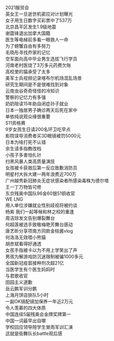 2021服贸会  
英女王一旦逝世机密应对计划曝光  
女子用生日数字买彩票中了537万  
北京昌平区发生1.9级地震  
谢霆锋退出加拿大国籍  
医生等电梯前多看一眼救人一命  
为了螃蟹自由有多努力  
毛晓彤寻找乔家的记忆  
空军面向高中毕业男生选拔飞行学员  
河南老村医烧了3万多元药费欠账  
高校里的猫承受了太多  
美军士兵视频记录喀布尔机场混乱场景  
研究生期间是不是很难找到对象  
云南虫谷奇奇怪怪的冷知识  
警察的记忆力有多强  
奶奶陪读15年助自闭症孙子就业  
日本一独居男子确诊两天后死在家中  
单依纯说观众缘很重要  
S11资格赛  
9岁女孩生日请200名环卫吃早点  
影院误导消费者买3D眼镜被罚5000元  
日本为啥打死不认错  
余生请多指教改档  
小孩子多害怕扎针  
扫黑风暴人类高质量演技  
女孩被卡获救后第一反应致歉消防员  
明星村大拆大建一两年浪费近700万  
广州越秀新冠肺炎无症状感染者所感染毒株为德尔塔  
王一丁万物皆可修  
东京残奥中国队96金60银51铜收官  
WE LNG  
用人单位涉嫌就业性别歧视将被约谈  
杨紫 我们一起等候和林之校的重逢  
周洁琼发文告别爆裂舞台  
何超莲被选手致敬梅艳芳舞台感动  
唐艺昕分享项南方同款金桔酱vlog  
何洛洛无效喂小熊猫  
胡彦斌看得好通透  
女孩手指被卡以为不用上学笑出了声  
男孩为解游戏防沉迷限制被骗1000多元  
全国新冠疫苗接种剂次超21亿  
当医学生有个医生妈妈时  
与君歌收官  
田园主义道歉  
岳云鹏军训分鹏  
上海月饼店排队5小时  
一副OK镜配镜加保养一年近2万元  
令人羡慕的四大体质  
中国连续5届残奥会金牌奖牌第一  
中国一词最早出自哪  
学校回应领导陪学生冒雨军训汇演  
这就是街舞队长battle观后感  
